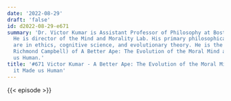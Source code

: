```yaml
---
date: '2022-08-29'
draft: 'false'
id: d2022-08-29-e671
summary: 'Dr. Victor Kumar is Assistant Professor of Philosophy at Boston University.
  He is director of the Mind and Morality Lab. His primary philosophical interests
  are in ethics, cognitive science, and evolutionary theory. He is the author (with
  Richmond Campbell) of A Better Ape: The Evolution of the Moral Mind and How it Made
  us Human.'
title: '#671 Victor Kumar - A Better Ape: The Evolution of the Moral Mind and How
  it Made us Human'
---
```

{{< episode >}}
